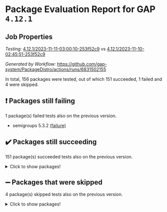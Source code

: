 # Package Evaluation Report for GAP `4.12.1`

## Job Properties

*Testing:* [4.12.1/2023-11-11-03:00:10-253f52c9](https://github.com/gap-system/PackageDistro/blob/data/reports/4.12.1/2023-11-11-03:00:10-253f52c9) vs [4.12.1/2023-11-10-02:45:51-253f52c9](https://github.com/gap-system/PackageDistro/blob/data/reports/4.12.1/2023-11-10-02:45:51-253f52c9)

*Generated by Workflow:* https://github.com/gap-system/PackageDistro/actions/runs/6831502155

In total, 156 packages were tested, out of which 151 succeeded, 1 failed and 4 were skipped.

## :exclamation: Packages still failing

1 package(s) failed tests also on the previous version.
- semigroups 5.3.2 [(failure)](https://github.com/gap-system/PackageDistro/actions/runs/6831502155/job/18581290136)

## :heavy_check_mark: Packages still succeeding

151 package(s) succeeded tests also on the previous version.
<details><summary>Click to show packages!</summary>

- 4ti2interface 2023.02-04 [(success)](https://github.com/gap-system/PackageDistro/actions/runs/6831502155/job/18581278500)
- ace 5.6.2 [(success)](https://github.com/gap-system/PackageDistro/actions/runs/6831502155/job/18581278593)
- aclib 1.3.2 [(success)](https://github.com/gap-system/PackageDistro/actions/runs/6831502155/job/18581278666)
- agt 0.3.1 [(success)](https://github.com/gap-system/PackageDistro/actions/runs/6831502155/job/18581278749)
- alnuth 3.2.1 [(success)](https://github.com/gap-system/PackageDistro/actions/runs/6831502155/job/18581278825)
- anupq 3.3.0 [(success)](https://github.com/gap-system/PackageDistro/actions/runs/6831502155/job/18581278899)
- atlasrep 2.1.7 [(success)](https://github.com/gap-system/PackageDistro/actions/runs/6831502155/job/18581278974)
- autodoc 2023.06.19 [(success)](https://github.com/gap-system/PackageDistro/actions/runs/6831502155/job/18581279038)
- automata 1.15 [(success)](https://github.com/gap-system/PackageDistro/actions/runs/6831502155/job/18581280075)
- automgrp 1.3.2 [(success)](https://github.com/gap-system/PackageDistro/actions/runs/6831502155/job/18581280266)
- autpgrp 1.11 [(success)](https://github.com/gap-system/PackageDistro/actions/runs/6831502155/job/18581280420)
- cap 2023.10-07 [(success)](https://github.com/gap-system/PackageDistro/actions/runs/6831502155/job/18581280548)
- caratinterface 2.3.5 [(success)](https://github.com/gap-system/PackageDistro/actions/runs/6831502155/job/18581280762)
- cddinterface 2022.11.01 [(success)](https://github.com/gap-system/PackageDistro/actions/runs/6831502155/job/18581281007)
- circle 1.6.6 [(success)](https://github.com/gap-system/PackageDistro/actions/runs/6831502155/job/18581281401)
- classicpres 1.22 [(success)](https://github.com/gap-system/PackageDistro/actions/runs/6831502155/job/18581281547)
- cohomolo 1.6.11 [(success)](https://github.com/gap-system/PackageDistro/actions/runs/6831502155/job/18581281625)
- congruence 1.2.5 [(success)](https://github.com/gap-system/PackageDistro/actions/runs/6831502155/job/18581281701)
- corelg 1.56 [(success)](https://github.com/gap-system/PackageDistro/actions/runs/6831502155/job/18581281768)
- crime 1.6 [(success)](https://github.com/gap-system/PackageDistro/actions/runs/6831502155/job/18581281839)
- crisp 1.4.6 [(success)](https://github.com/gap-system/PackageDistro/actions/runs/6831502155/job/18581281912)
- crypting 0.10.4 [(success)](https://github.com/gap-system/PackageDistro/actions/runs/6831502155/job/18581282022)
- cryst 4.1.26 [(success)](https://github.com/gap-system/PackageDistro/actions/runs/6831502155/job/18581282092)
- crystcat 1.1.10 [(success)](https://github.com/gap-system/PackageDistro/actions/runs/6831502155/job/18581282171)
- ctbllib 1.3.6 [(success)](https://github.com/gap-system/PackageDistro/actions/runs/6831502155/job/18581282250)
- cubefree 1.19 [(success)](https://github.com/gap-system/PackageDistro/actions/runs/6831502155/job/18581282327)
- curlinterface 2.3.2 [(success)](https://github.com/gap-system/PackageDistro/actions/runs/6831502155/job/18581282410)
- cvec 2.8.1 [(success)](https://github.com/gap-system/PackageDistro/actions/runs/6831502155/job/18581282481)
- datastructures 0.3.0 [(success)](https://github.com/gap-system/PackageDistro/actions/runs/6831502155/job/18581282553)
- deepthought 1.0.6 [(success)](https://github.com/gap-system/PackageDistro/actions/runs/6831502155/job/18581282607)
- design 1.8 [(success)](https://github.com/gap-system/PackageDistro/actions/runs/6831502155/job/18581282669)
- difsets 2.3.1 [(success)](https://github.com/gap-system/PackageDistro/actions/runs/6831502155/job/18581282741)
- digraphs 1.6.3 [(success)](https://github.com/gap-system/PackageDistro/actions/runs/6831502155/job/18581282801)
- edim 1.3.7 [(success)](https://github.com/gap-system/PackageDistro/actions/runs/6831502155/job/18581282877)
- example 4.3.4 [(success)](https://github.com/gap-system/PackageDistro/actions/runs/6831502155/job/18581282933)
- examplesforhomalg 2023.10-01 [(success)](https://github.com/gap-system/PackageDistro/actions/runs/6831502155/job/18581283000)
- factint 1.6.3 [(success)](https://github.com/gap-system/PackageDistro/actions/runs/6831502155/job/18581283077)
- ferret 1.0.9 [(success)](https://github.com/gap-system/PackageDistro/actions/runs/6831502155/job/18581283156)
- fga 1.5.0 [(success)](https://github.com/gap-system/PackageDistro/actions/runs/6831502155/job/18581283230)
- fining 1.5.6 [(success)](https://github.com/gap-system/PackageDistro/actions/runs/6831502155/job/18581283297)
- float 1.0.3 [(success)](https://github.com/gap-system/PackageDistro/actions/runs/6831502155/job/18581283377)
- format 1.4.3 [(success)](https://github.com/gap-system/PackageDistro/actions/runs/6831502155/job/18581283448)
- forms 1.2.9 [(success)](https://github.com/gap-system/PackageDistro/actions/runs/6831502155/job/18581283536)
- fplsa 1.2.6 [(success)](https://github.com/gap-system/PackageDistro/actions/runs/6831502155/job/18581283618)
- fr 2.4.12 [(success)](https://github.com/gap-system/PackageDistro/actions/runs/6831502155/job/18581283689)
- francy 2.0.3 [(success)](https://github.com/gap-system/PackageDistro/actions/runs/6831502155/job/18581283767)
- fwtree 1.3 [(success)](https://github.com/gap-system/PackageDistro/actions/runs/6831502155/job/18581283855)
- gapdoc 1.6.6 [(success)](https://github.com/gap-system/PackageDistro/actions/runs/6831502155/job/18581283924)
- gauss 2023.02-04 [(success)](https://github.com/gap-system/PackageDistro/actions/runs/6831502155/job/18581283993)
- gaussforhomalg 2023.10-01 [(success)](https://github.com/gap-system/PackageDistro/actions/runs/6831502155/job/18581284071)
- gbnp 1.0.5 [(success)](https://github.com/gap-system/PackageDistro/actions/runs/6831502155/job/18581284147)
- generalizedmorphismsforcap 2023.08-02 [(success)](https://github.com/gap-system/PackageDistro/actions/runs/6831502155/job/18581284257)
- genss 1.6.8 [(success)](https://github.com/gap-system/PackageDistro/actions/runs/6831502155/job/18581284326)
- gradedmodules 2023.09-01 [(success)](https://github.com/gap-system/PackageDistro/actions/runs/6831502155/job/18581284405)
- gradedringforhomalg 2023.08-01 [(success)](https://github.com/gap-system/PackageDistro/actions/runs/6831502155/job/18581284487)
- grape 4.9.0 [(success)](https://github.com/gap-system/PackageDistro/actions/runs/6831502155/job/18581284553)
- groupoids 1.73 [(success)](https://github.com/gap-system/PackageDistro/actions/runs/6831502155/job/18581284621)
- grpconst 2.6.4 [(success)](https://github.com/gap-system/PackageDistro/actions/runs/6831502155/job/18581284703)
- guarana 0.96.3 [(success)](https://github.com/gap-system/PackageDistro/actions/runs/6831502155/job/18581284768)
- guava 3.18 [(success)](https://github.com/gap-system/PackageDistro/actions/runs/6831502155/job/18581284876)
- hap 1.60 [(success)](https://github.com/gap-system/PackageDistro/actions/runs/6831502155/job/18581284961)
- hapcryst 0.1.15 [(success)](https://github.com/gap-system/PackageDistro/actions/runs/6831502155/job/18581285053)
- hecke 1.5.3 [(success)](https://github.com/gap-system/PackageDistro/actions/runs/6831502155/job/18581285128)
- help 3.5 [(success)](https://github.com/gap-system/PackageDistro/actions/runs/6831502155/job/18581285209)
- homalg 2023.10-01 [(success)](https://github.com/gap-system/PackageDistro/actions/runs/6831502155/job/18581285302)
- homalgtocas 2023.08-01 [(success)](https://github.com/gap-system/PackageDistro/actions/runs/6831502155/job/18581285355)
- idrel 2.45 [(success)](https://github.com/gap-system/PackageDistro/actions/runs/6831502155/job/18581285425)
- images 1.3.1 [(success)](https://github.com/gap-system/PackageDistro/actions/runs/6831502155/job/18581285511)
- intpic 0.3.0 [(success)](https://github.com/gap-system/PackageDistro/actions/runs/6831502155/job/18581285601)
- io 4.8.2 [(success)](https://github.com/gap-system/PackageDistro/actions/runs/6831502155/job/18581285681)
- io_forhomalg 2023.02-04 [(success)](https://github.com/gap-system/PackageDistro/actions/runs/6831502155/job/18581285759)
- irredsol 1.4.4 [(success)](https://github.com/gap-system/PackageDistro/actions/runs/6831502155/job/18581285844)
- json 2.1.1 [(success)](https://github.com/gap-system/PackageDistro/actions/runs/6831502155/job/18581285930)
- jupyterkernel 1.5.0 [(success)](https://github.com/gap-system/PackageDistro/actions/runs/6831502155/job/18581286013)
- jupyterviz 1.5.6 [(success)](https://github.com/gap-system/PackageDistro/actions/runs/6831502155/job/18581286093)
- kan 1.36 [(success)](https://github.com/gap-system/PackageDistro/actions/runs/6831502155/job/18581286161)
- kbmag 1.5.11 [(success)](https://github.com/gap-system/PackageDistro/actions/runs/6831502155/job/18581286244)
- laguna 3.9.6 [(success)](https://github.com/gap-system/PackageDistro/actions/runs/6831502155/job/18581286328)
- liealgdb 2.2.1 [(success)](https://github.com/gap-system/PackageDistro/actions/runs/6831502155/job/18581286420)
- liepring 2.8 [(success)](https://github.com/gap-system/PackageDistro/actions/runs/6831502155/job/18581286502)
- liering 2.4.2 [(success)](https://github.com/gap-system/PackageDistro/actions/runs/6831502155/job/18581286595)
- linearalgebraforcap 2023.10-04 [(success)](https://github.com/gap-system/PackageDistro/actions/runs/6831502155/job/18581286688)
- localizeringforhomalg 2023.10-01 [(success)](https://github.com/gap-system/PackageDistro/actions/runs/6831502155/job/18581286775)
- loops 3.4.3 [(success)](https://github.com/gap-system/PackageDistro/actions/runs/6831502155/job/18581286852)
- lpres 1.0.3 [(success)](https://github.com/gap-system/PackageDistro/actions/runs/6831502155/job/18581286942)
- majoranaalgebras 1.5.1 [(success)](https://github.com/gap-system/PackageDistro/actions/runs/6831502155/job/18581287031)
- mapclass 1.4.6 [(success)](https://github.com/gap-system/PackageDistro/actions/runs/6831502155/job/18581287110)
- matgrp 0.70 [(success)](https://github.com/gap-system/PackageDistro/actions/runs/6831502155/job/18581287195)
- matricesforhomalg 2023.11-01 [(success)](https://github.com/gap-system/PackageDistro/actions/runs/6831502155/job/18581287276)
- modisom 2.5.4 [(success)](https://github.com/gap-system/PackageDistro/actions/runs/6831502155/job/18581287352)
- modulepresentationsforcap 2023.10-01 [(success)](https://github.com/gap-system/PackageDistro/actions/runs/6831502155/job/18581287437)
- modules 2023.10-01 [(success)](https://github.com/gap-system/PackageDistro/actions/runs/6831502155/job/18581287530)
- monoidalcategories 2023.10-01 [(success)](https://github.com/gap-system/PackageDistro/actions/runs/6831502155/job/18581287603)
- nconvex 2022.09-01 [(success)](https://github.com/gap-system/PackageDistro/actions/runs/6831502155/job/18581287683)
- nilmat 1.4.2 [(success)](https://github.com/gap-system/PackageDistro/actions/runs/6831502155/job/18581287762)
- nock 1.5 [(success)](https://github.com/gap-system/PackageDistro/actions/runs/6831502155/job/18581287850)
- normalizinterface 1.3.6 [(success)](https://github.com/gap-system/PackageDistro/actions/runs/6831502155/job/18581287952)
- nq 2.5.10 [(success)](https://github.com/gap-system/PackageDistro/actions/runs/6831502155/job/18581288042)
- numericalsgps 1.3.1 [(success)](https://github.com/gap-system/PackageDistro/actions/runs/6831502155/job/18581288128)
- openmath 11.5.3 [(success)](https://github.com/gap-system/PackageDistro/actions/runs/6831502155/job/18581288211)
- orb 4.9.0 [(success)](https://github.com/gap-system/PackageDistro/actions/runs/6831502155/job/18581288301)
- packagemanager 1.4.1 [(success)](https://github.com/gap-system/PackageDistro/actions/runs/6831502155/job/18581288387)
- patternclass 2.4.3 [(success)](https://github.com/gap-system/PackageDistro/actions/runs/6831502155/job/18581288508)
- permut 2.0.4 [(success)](https://github.com/gap-system/PackageDistro/actions/runs/6831502155/job/18581288638)
- polenta 1.3.10 [(success)](https://github.com/gap-system/PackageDistro/actions/runs/6831502155/job/18581288709)
- polymaking 0.8.7 [(success)](https://github.com/gap-system/PackageDistro/actions/runs/6831502155/job/18581288797)
- primgrp 3.4.4 [(success)](https://github.com/gap-system/PackageDistro/actions/runs/6831502155/job/18581288879)
- profiling 2.5.4 [(success)](https://github.com/gap-system/PackageDistro/actions/runs/6831502155/job/18581288957)
- qpa 1.34 [(success)](https://github.com/gap-system/PackageDistro/actions/runs/6831502155/job/18581289055)
- quagroup 1.8.3 [(success)](https://github.com/gap-system/PackageDistro/actions/runs/6831502155/job/18581289135)
- radiroot 2.9 [(success)](https://github.com/gap-system/PackageDistro/actions/runs/6831502155/job/18581289223)
- rcwa 4.7.1 [(success)](https://github.com/gap-system/PackageDistro/actions/runs/6831502155/job/18581289317)
- rds 1.8 [(success)](https://github.com/gap-system/PackageDistro/actions/runs/6831502155/job/18581289414)
- recog 1.4.2 [(success)](https://github.com/gap-system/PackageDistro/actions/runs/6831502155/job/18581289508)
- repndecomp 1.3.0 [(success)](https://github.com/gap-system/PackageDistro/actions/runs/6831502155/job/18581289595)
- repsn 3.1.1 [(success)](https://github.com/gap-system/PackageDistro/actions/runs/6831502155/job/18581289672)
- resclasses 4.7.3 [(success)](https://github.com/gap-system/PackageDistro/actions/runs/6831502155/job/18581289756)
- ringsforhomalg 2023.11-02 [(success)](https://github.com/gap-system/PackageDistro/actions/runs/6831502155/job/18581289863)
- sco 2023.08-01 [(success)](https://github.com/gap-system/PackageDistro/actions/runs/6831502155/job/18581289946)
- scscp 2.4.1 [(success)](https://github.com/gap-system/PackageDistro/actions/runs/6831502155/job/18581290045)
- sglppow 2.3 [(success)](https://github.com/gap-system/PackageDistro/actions/runs/6831502155/job/18581290235)
- sgpviz 0.999.5 [(success)](https://github.com/gap-system/PackageDistro/actions/runs/6831502155/job/18581290328)
- simpcomp 2.1.14 [(success)](https://github.com/gap-system/PackageDistro/actions/runs/6831502155/job/18581290429)
- singular 2023.02.09 [(success)](https://github.com/gap-system/PackageDistro/actions/runs/6831502155/job/18581290518)
- sl2reps 1.1 [(success)](https://github.com/gap-system/PackageDistro/actions/runs/6831502155/job/18581290600)
- sla 1.5.3 [(success)](https://github.com/gap-system/PackageDistro/actions/runs/6831502155/job/18581290677)
- smallgrp 1.5.3 [(success)](https://github.com/gap-system/PackageDistro/actions/runs/6831502155/job/18581290775)
- smallsemi 0.6.13 [(success)](https://github.com/gap-system/PackageDistro/actions/runs/6831502155/job/18581290865)
- sonata 2.9.6 [(success)](https://github.com/gap-system/PackageDistro/actions/runs/6831502155/job/18581290963)
- sophus 1.27 [(success)](https://github.com/gap-system/PackageDistro/actions/runs/6831502155/job/18581291041)
- sotgrps 1.2 [(success)](https://github.com/gap-system/PackageDistro/actions/runs/6831502155/job/18581291125)
- spinsym 1.5.2 [(success)](https://github.com/gap-system/PackageDistro/actions/runs/6831502155/job/18581291196)
- standardff 1.0 [(success)](https://github.com/gap-system/PackageDistro/actions/runs/6831502155/job/18581291264)
- symbcompcc 1.3.2 [(success)](https://github.com/gap-system/PackageDistro/actions/runs/6831502155/job/18581291346)
- thelma 1.3 [(success)](https://github.com/gap-system/PackageDistro/actions/runs/6831502155/job/18581291428)
- tomlib 1.2.9 [(success)](https://github.com/gap-system/PackageDistro/actions/runs/6831502155/job/18581291522)
- toolsforhomalg 2023.10-01 [(success)](https://github.com/gap-system/PackageDistro/actions/runs/6831502155/job/18581291616)
- toric 1.9.5 [(success)](https://github.com/gap-system/PackageDistro/actions/runs/6831502155/job/18581291699)
- toricvarieties 2022.07.13 [(success)](https://github.com/gap-system/PackageDistro/actions/runs/6831502155/job/18581291766)
- transgrp 3.6.4 [(success)](https://github.com/gap-system/PackageDistro/actions/runs/6831502155/job/18581291836)
- ugaly 4.1.3 [(success)](https://github.com/gap-system/PackageDistro/actions/runs/6831502155/job/18581291921)
- unipot 1.5 [(success)](https://github.com/gap-system/PackageDistro/actions/runs/6831502155/job/18581291989)
- unitlib 4.2.0 [(success)](https://github.com/gap-system/PackageDistro/actions/runs/6831502155/job/18581292089)
- utils 0.84 [(success)](https://github.com/gap-system/PackageDistro/actions/runs/6831502155/job/18581292306)
- uuid 0.7 [(success)](https://github.com/gap-system/PackageDistro/actions/runs/6831502155/job/18581292390)
- walrus 0.9991 [(success)](https://github.com/gap-system/PackageDistro/actions/runs/6831502155/job/18581292471)
- wedderga 4.10.4 [(success)](https://github.com/gap-system/PackageDistro/actions/runs/6831502155/job/18581292557)
- xmod 2.91 [(success)](https://github.com/gap-system/PackageDistro/actions/runs/6831502155/job/18581292663)
- xmodalg 1.23 [(success)](https://github.com/gap-system/PackageDistro/actions/runs/6831502155/job/18581292730)
- yangbaxter 0.10.3 [(success)](https://github.com/gap-system/PackageDistro/actions/runs/6831502155/job/18581292800)
- zeromqinterface 0.14 [(success)](https://github.com/gap-system/PackageDistro/actions/runs/6831502155/job/18581292885)
</details>

## :heavy_minus_sign: Packages that were skipped

4 package(s) skipped tests also on the previous version.
<details><summary>Click to show packages!</summary>

- browse 1.8.21 [(skipped)](https://github.com/gap-system/PackageDistro/actions/runs/6831502155/job/18581049301)
- itc 1.5.1 [(skipped)](https://github.com/gap-system/PackageDistro/actions/runs/6831502155/job/18581049301)
- polycyclic 2.16 [(skipped)](https://github.com/gap-system/PackageDistro/actions/runs/6831502155/job/18581049301)
- xgap 4.31 [(skipped)](https://github.com/gap-system/PackageDistro/actions/runs/6831502155/job/18581049301)
</details>

